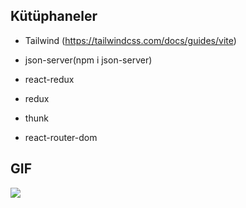 ## Kütüphaneler

- Tailwind (https://tailwindcss.com/docs/guides/vite)

- json-server(npm i json-server)

- react-redux

- redux

- thunk

- react-router-dom

## GIF 

![](thunk-mp4.gif)